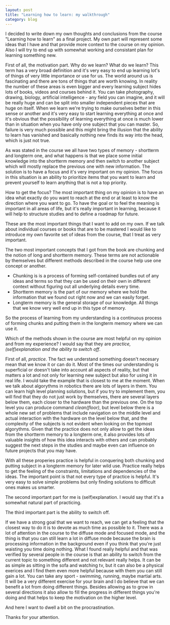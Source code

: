 ```yaml
---
layout: post
title: "Learning how to learn: my walkthrough"
category: blog
---
```


I decided to write down my own thoughts and conclusions from the
course "Learning how to learn" as a final project. My own part will
represent some ideas that I have and that provide more context to
the course on my opinion. Also I will try to end up with somewhat
working and consistant plan for learning something new.

First of all, the motivation part. Why do we learn? What do we learn?
This term has a very broad definition and it's very easy to end up
learning lot's of things of very little importance or use for us. The world
around us is fascinating and there are tons of things that are worth
knowing. In reality the number of these areas is even bigger
and every learning subject hides lots of books, videos and courses
behind it. You can take photography, drawing, biology, artificial
intelligence - any field you can imagine, and it will be really huge
and can be split into smaller independent pieces that are huge on itself.
When we learn we're trying to make ourselves better in this sense or
another and it's very easy to start learning everything at once and
it's obvious that the possibility of learning everything at once is
much lower than in situation when you have only one subject that you
can master. So, failure is very much possible and this might bring
the illusion that the ability to learn has vanished and basically nothing
new finds its way into the head, which is just not true.

As was stated in the course we all have two types of memory - shortterm
and longterm one, and what happens is that we place some initial knowledge
into the shortterm memory and then switch to another subject which will
mostly replace the previous one with new information. The solution is to
have a focus and it's very important on my opinion. The focus in this
situation is an ability to prioritize items that you want to learn and
prevent yourself to learn anything that is not a top priority.

How to get the focus? The most important thing on my opinion is to have
an idea what exactly do you want to reach at the end or at least to know
the direction where you want to go. To have the goal
or to feel the meaning is important in all areas of life, but it's really
important in learning, because it will help to structure studies and
to define a roadmap for future.

These are the most important things that I want to add on my own. If
we talk about individual courses or books that are to be mastered I would
like to introduce my own favorite set of ideas from the course, that
I treat as very important.

The two most important concepts that I got from the book are chunking
and the notion of long and shortterm memory. These terms are not actionable
by themselves but different methods described in the course help use one
concept or another.

- Chunking is  is a process of forming self-contained bundles
out of any ideas and terms so that they can be used on their own in different
context without figuring out all underlying details every time.
- Shortterm memory is the part of our memory where we hold the information
that we found out right now and we can easily forget.
- Longterm memory is the general storage of our knowledge. All things that
we know very well end up in this type of memory.

So the process of learning from my understanding is a continuous process
of forming chunks and putting them in the longterm memory where we can use it.

Which of the methods shown in the course are most helpful on my opinion and
from my experience? I would say that they are *practice, (self)explanation
and the ability to switch off*.

First of all, *practice*. The fact we understand something doesn't necesary
mean that we know it or can do it. Most of the times our understanding
is superficial or doesn't take into account all aspects of reality, but
that matters a lot and not only for learning new subject but also for
using it in real life. I would take the example that is closest to me
at the moment. When we talk about algorythms in robotics there are lots
of layers in them. You can learn high level planning solutions, but if
you try to implement them, you will find that they do not just work by
themselves, there are several layers below them, each closer to the
hardware than the previous one. On the top level you can produce
command *clean(floor)*, but level below there is a whole new set of
problems that include navigation on the middle level and actual interaction
with the hardware on the level below that, and the complexity of the
subjects is not evident when looking on the topmost algorythms. Given that
the practice does not only allow to get the ideas from the shortterm memory
to a longterm one, it also provides lots of valuable insights of how
this idea interacts with others and can probably suggest the next steps
in the studies and maybe even can influence on future projects that you
may have.

With all these properies practice is helpful in conquering both chunking
and putting subject in a longterm memory for later wild use. Practice really
helps to get the feeling of the constraints, limitations and dependencies of
the ideas. The important point is that not every type of practice is helpful.
It's very easy to solve simple problems but only finding solutions to difficult
ones makes us smarter.

The second important part for me is (self)explanation. I would say that
it's a somewhat natural part of practicing.

The third important part is the ability to switch off.

If we have a strong goal that we want to reach, we can get a feeling that the
closest way to do it is to devote as much time as possible to it. There was a
lot of attention in the course to the diffuse mode and focused mode, and the
thing is that you can still learn a lot in diffuse mode because the brain is
processing information in the background even if you think that you're just
waisting you time doing nothing. What I found really helpful and that was
verified by several people in the course is that an ability to switch from the
current topic to something different and not relevant really helps. It can be
as simple as sitting in the sofa and watching tv, but it can also be a physical
exerices and I find them even more helpful because with them you can still gain
a lot. You can take any sport - swimming, running, maybe martial arts. It will
be a very different exercise for your brain and I do believe that we can benefit
a lot from doing different things. Besides allowing as to grow in several directions
it also allow to fill the progress in different things you're doing and that
helps to keep the motivation on the higher level.

And here I want to dwell a bit on the procrastination.


Thanks for your attention.
